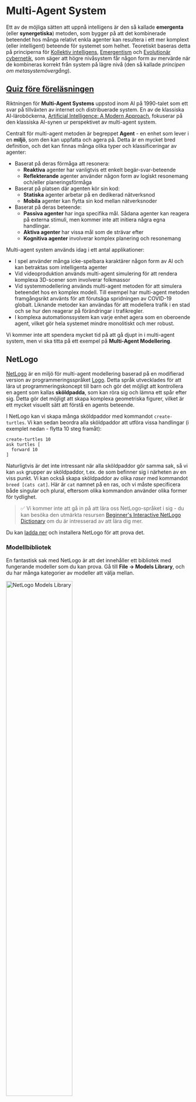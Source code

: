 <!--
CO_OP_TRANSLATOR_METADATA:
{
  "original_hash": "1ddf651d7681b4449f9d09ea3b17911e",
  "translation_date": "2025-08-28T15:03:41+00:00",
  "source_file": "lessons/6-Other/23-MultiagentSystems/README.md",
  "language_code": "sv"
}
-->
# Multi-Agent System

Ett av de möjliga sätten att uppnå intelligens är den så kallade **emergenta** (eller **synergetiska**) metoden, som bygger på att det kombinerade beteendet hos många relativt enkla agenter kan resultera i ett mer komplext (eller intelligent) beteende för systemet som helhet. Teoretiskt baseras detta på principerna för [Kollektiv intelligens](https://en.wikipedia.org/wiki/Collective_intelligence), [Emergentism](https://en.wikipedia.org/wiki/Global_brain) och [Evolutionär cybernetik](https://en.wikipedia.org/wiki/Global_brain), som säger att högre nivåsystem får någon form av mervärde när de kombineras korrekt från system på lägre nivå (den så kallade *principen om metasystemövergång*).

## [Quiz före föreläsningen](https://ff-quizzes.netlify.app/en/ai/quiz/45)

Riktningen för **Multi-Agent Systems** uppstod inom AI på 1990-talet som ett svar på tillväxten av internet och distribuerade system. En av de klassiska AI-läroböckerna, [Artificial Intelligence: A Modern Approach](https://en.wikipedia.org/wiki/Artificial_Intelligence:_A_Modern_Approach), fokuserar på den klassiska AI-synen ur perspektivet av multi-agent system.

Centralt för multi-agent metoden är begreppet **Agent** - en enhet som lever i en **miljö**, som den kan uppfatta och agera på. Detta är en mycket bred definition, och det kan finnas många olika typer och klassificeringar av agenter:

* Baserat på deras förmåga att resonera:
   - **Reaktiva** agenter har vanligtvis ett enkelt begär-svar-beteende
   - **Reflekterande** agenter använder någon form av logiskt resonemang och/eller planeringsförmåga
* Baserat på platsen där agenten kör sin kod:
   - **Statiska** agenter arbetar på en dedikerad nätverksnod
   - **Mobila** agenter kan flytta sin kod mellan nätverksnoder
* Baserat på deras beteende:
   - **Passiva agenter** har inga specifika mål. Sådana agenter kan reagera på externa stimuli, men kommer inte att initiera några egna handlingar.
   - **Aktiva agenter** har vissa mål som de strävar efter
   - **Kognitiva agenter** involverar komplex planering och resonemang

Multi-agent system används idag i ett antal applikationer:

* I spel använder många icke-spelbara karaktärer någon form av AI och kan betraktas som intelligenta agenter
* Vid videoproduktion används multi-agent simulering för att rendera komplexa 3D-scener som involverar folkmassor
* Vid systemmodellering används multi-agent metoden för att simulera beteendet hos en komplex modell. Till exempel har multi-agent metoden framgångsrikt använts för att förutsäga spridningen av COVID-19 globalt. Liknande metoder kan användas för att modellera trafik i en stad och se hur den reagerar på förändringar i trafikregler.
* I komplexa automationssystem kan varje enhet agera som en oberoende agent, vilket gör hela systemet mindre monolitiskt och mer robust.

Vi kommer inte att spendera mycket tid på att gå djupt in i multi-agent system, men vi ska titta på ett exempel på **Multi-Agent Modellering**.

## NetLogo

[NetLogo](https://ccl.northwestern.edu/netlogo/) är en miljö för multi-agent modellering baserad på en modifierad version av programmeringsspråket [Logo](https://en.wikipedia.org/wiki/Logo_(programming_language)). Detta språk utvecklades för att lära ut programmeringskoncept till barn och gör det möjligt att kontrollera en agent som kallas **sköldpadda**, som kan röra sig och lämna ett spår efter sig. Detta gör det möjligt att skapa komplexa geometriska figurer, vilket är ett mycket visuellt sätt att förstå en agents beteende.

I NetLogo kan vi skapa många sköldpaddor med kommandot `create-turtles`. Vi kan sedan beordra alla sköldpaddor att utföra vissa handlingar (i exemplet nedan - flytta 10 steg framåt):

```
create-turtles 10
ask turtles [
  forward 10
]
```

Naturligtvis är det inte intressant när alla sköldpaddor gör samma sak, så vi kan `ask` grupper av sköldpaddor, t.ex. de som befinner sig i närheten av en viss punkt. Vi kan också skapa sköldpaddor av olika *raser* med kommandot `breed [cats cat]`. Här är `cat` namnet på en ras, och vi måste specificera både singular och plural, eftersom olika kommandon använder olika former för tydlighet.

> ✅ Vi kommer inte att gå in på att lära oss NetLogo-språket i sig - du kan besöka den utmärkta resursen [Beginner's Interactive NetLogo Dictionary](https://ccl.northwestern.edu/netlogo/bind/) om du är intresserad av att lära dig mer.

Du kan [ladda ner](https://ccl.northwestern.edu/netlogo/download.shtml) och installera NetLogo för att prova det.

### Modellbibliotek

En fantastisk sak med NetLogo är att det innehåller ett bibliotek med fungerande modeller som du kan prova. Gå till **File → Models Library**, och du har många kategorier av modeller att välja mellan.

<img alt="NetLogo Models Library" src="images/NetLogo-ModelLib.png" width="60%"/>

> En skärmdump av modellbiblioteket av Dmitry Soshnikov

Du kan öppna en av modellerna, till exempel **Biology → Flocking**.

### Huvudprinciper

Efter att ha öppnat modellen tas du till huvudskärmen i NetLogo. Här är en exempelmodell som beskriver populationen av vargar och får, givet begränsade resurser (gräs).

![NetLogo Main Screen](../../../../../translated_images/NetLogo-Main.32653711ec1a01b3cab22ec0b148e64193d0b979b055285bef329d5e3d6958c5.sv.png)

> Skärmdump av Dmitry Soshnikov

På denna skärm kan du se:

* **Gränssnittet** som innehåller:
  - Huvudfältet, där alla agenter lever
  - Olika kontroller: knappar, reglage, etc.
  - Grafer som du kan använda för att visa parametrar för simuleringen
* **Kodfliken** som innehåller redigeraren, där du kan skriva NetLogo-program

I de flesta fall skulle gränssnittet ha en **Setup**-knapp, som initierar simuleringsläget, och en **Go**-knapp som startar exekveringen. Dessa hanteras av motsvarande hanterare i koden som ser ut så här:

```
to go [
...
]
```

NetLogos värld består av följande objekt:

* **Agenter** (sköldpaddor) som kan röra sig över fältet och göra något. Du beordrar agenter med syntaxen `ask turtles [...]`, och koden inom hakparenteserna utförs av alla agenter i *sköldpaddsläge*.
* **Plåster** är kvadratiska områden på fältet där agenter lever. Du kan hänvisa till alla agenter på samma plåster, eller ändra plåsterns färger och vissa andra egenskaper. Du kan också `ask patches` att göra något.
* **Observatör** är en unik agent som kontrollerar världen. Alla knapphanterare körs i *observatörsläge*.

> ✅ Skönheten med en multi-agent miljö är att koden som körs i sköldpaddsläge eller plåsterläge utförs samtidigt av alla agenter parallellt. Genom att skriva lite kod och programmera beteendet hos en enskild agent kan du skapa ett komplext beteende för simuleringssystemet som helhet.

### Flocking

Som ett exempel på multi-agent beteende, låt oss titta på **[Flocking](https://en.wikipedia.org/wiki/Flocking_(behavior))**. Flocking är ett komplext mönster som är mycket likt hur fågelflockar flyger. När du ser dem flyga kan du tro att de följer någon form av kollektiv algoritm, eller att de har någon form av *kollektiv intelligens*. Men detta komplexa beteende uppstår när varje enskild agent (i detta fall en *fågel*) endast observerar några andra agenter på kort avstånd och följer tre enkla regler:

* **Justering** - den styr mot den genomsnittliga riktningen för närliggande agenter
* **Sammanhållning** - den försöker styra mot den genomsnittliga positionen för grannar (*långdistansattraktion*)
* **Separation** - när den kommer för nära andra fåglar försöker den flytta sig bort (*kortdistansavstötning*)

Du kan köra flocking-exemplet och observera beteendet. Du kan också justera parametrar, såsom *grad av separation* eller *synfält*, som definierar hur långt varje fågel kan se. Observera att om du minskar synfältet till 0 blir alla fåglar blinda och flocking upphör. Om du minskar separationen till 0 samlas alla fåglar i en rak linje.

> ✅ Växla till **Kodfliken** och se var de tre reglerna för flocking (justering, sammanhållning och separation) implementeras i koden. Observera hur vi endast hänvisar till de agenter som är inom synhåll.

### Andra modeller att se

Det finns några fler intressanta modeller som du kan experimentera med:

* **Art → Fireworks** visar hur en fyrverkeri kan betraktas som ett kollektivt beteende hos individuella eldströmmar
* **Social Science → Traffic Basic** och **Social Science → Traffic Grid** visar modellen för stadstrafik i 1D och 2D Grid med eller utan trafikljus. Varje bil i simuleringen följer följande regler:
   - Om utrymmet framför är tomt - accelerera (upp till en viss maxhastighet)
   - Om den ser ett hinder framför - bromsa (och du kan justera hur långt en förare kan se)
* **Social Science → Party** visar hur människor grupperar sig under en cocktailparty. Du kan hitta kombinationen av parametrar som leder till den snabbaste ökningen av gruppens lycka.

Som du kan se från dessa exempel kan multi-agent simuleringar vara ett mycket användbart sätt att förstå beteendet hos ett komplext system bestående av individer som följer samma eller liknande logik. Det kan också användas för att kontrollera virtuella agenter, såsom [NPCs](https://en.wikipedia.org/wiki/NPC) i datorspel eller agenter i 3D-animerade världar.

## Reflekterande agenter

De agenter som beskrivs ovan är mycket enkla och reagerar på förändringar i miljön med hjälp av någon form av algoritm. Som sådana är de **reaktiva agenter**. Men ibland kan agenter resonera och planera sina handlingar, i vilket fall de kallas **reflekterande**.

Ett typiskt exempel skulle vara en personlig agent som får en instruktion från en människa att boka en semesterresa. Anta att det finns många agenter som lever på internet och som kan hjälpa den. Den bör då kontakta andra agenter för att se vilka flyg som är tillgängliga, vad hotellpriserna är för olika datum och försöka förhandla fram det bästa priset. När semesterplanen är klar och bekräftad av ägaren kan den fortsätta med bokningen.

För att göra detta behöver agenter **kommunicera**. För att kommunikationen ska lyckas behöver de:

* Några **standardiserade språk för att utbyta kunskap**, såsom [Knowledge Interchange Format](https://en.wikipedia.org/wiki/Knowledge_Interchange_Format) (KIF) och [Knowledge Query and Manipulation Language](https://en.wikipedia.org/wiki/Knowledge_Query_and_Manipulation_Language) (KQML). Dessa språk är utformade baserat på [Speech Act-teorin](https://en.wikipedia.org/wiki/Speech_act).
* Dessa språk bör också inkludera några **protokoll för förhandlingar**, baserade på olika **auktionstyper**.
* En **gemensam ontologi** att använda, så att de hänvisar till samma begrepp och förstår deras semantik
* Ett sätt att **upptäcka** vad olika agenter kan göra, också baserat på någon form av ontologi

Reflekterande agenter är mycket mer komplexa än reaktiva, eftersom de inte bara reagerar på förändringar i miljön, utan också bör kunna *initiera* handlingar. En av de föreslagna arkitekturerna för reflekterande agenter är den så kallade Belief-Desire-Intention (BDI) agenten:

* **Beliefs** utgör en uppsättning kunskap om agentens miljö. Det kan struktureras som en kunskapsbas eller en uppsättning regler som en agent kan tillämpa på en specifik situation i miljön.
* **Desires** definierar vad en agent vill göra, dvs. dess mål. Till exempel är målet för den personliga assistentagenten ovan att boka en resa, och målet för en hotellagent är att maximera vinsten.
* **Intentions** är specifika handlingar som en agent planerar för att uppnå sina mål. Handlingar ändrar vanligtvis miljön och orsakar kommunikation med andra agenter.

Det finns några plattformar tillgängliga för att bygga multi-agent system, såsom [JADE](https://jade.tilab.com/). [Denna artikel](https://arxiv.org/ftp/arxiv/papers/2007/2007.08961.pdf) innehåller en översikt över multi-agent plattformar, tillsammans med en kort historia av multi-agent system och deras olika användningsområden.

## Slutsats

Multi-agent system kan ta mycket olika former och användas i många olika applikationer. 
De tenderar alla att fokusera på det enklare beteendet hos en enskild agent och uppnå mer komplext beteende för det övergripande systemet tack vare **synergetisk effekt**.

## 🚀 Utmaning

Ta denna lektion till verkligheten och försök att konceptualisera ett multi-agent system som kan lösa ett problem. Vad skulle till exempel ett multi-agent system behöva göra för att optimera en skolbussrutt? Hur skulle det kunna fungera i ett bageri?

## [Quiz efter föreläsningen](https://ff-quizzes.netlify.app/en/ai/quiz/46)

## Granskning & Självstudier

Granska användningen av denna typ av system inom industrin. Välj ett område, såsom tillverkning eller spelindustrin, och upptäck hur multi-agent system kan användas för att lösa unika problem.

## [NetLogo-uppgift](assignment.md)

---

**Ansvarsfriskrivning**:  
Detta dokument har översatts med hjälp av AI-översättningstjänsten [Co-op Translator](https://github.com/Azure/co-op-translator). Även om vi strävar efter noggrannhet, bör du vara medveten om att automatiska översättningar kan innehålla fel eller inexaktheter. Det ursprungliga dokumentet på dess ursprungliga språk bör betraktas som den auktoritativa källan. För kritisk information rekommenderas professionell mänsklig översättning. Vi ansvarar inte för eventuella missförstånd eller feltolkningar som uppstår vid användning av denna översättning.